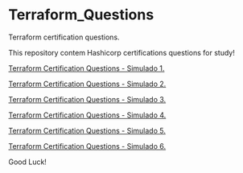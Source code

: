 # Terraform_Questions
Terraform certification questions.

This repository contem Hashicorp certifications questions for study!

[Terraform Certification Questions - Simulado 1.](https://github.com/CarlosMartins01/Terraform_Questions/blob/main/Terraform_Certification_Questions1.md)

[Terraform Certification Questions - Simulado 2.](https://github.com/CarlosMartins01/Terraform_Questions/blob/main/Terraform_Certification_Questions2.md)

[Terraform Certification Questions - Simulado 3.](https://github.com/CarlosMartins01/Terraform_Questions/blob/main/Terraform_Certification_Questions3.md)

[Terraform Certification Questions - Simulado 4.](https://github.com/CarlosMartins01/Terraform_Questions/blob/main/Terraform_Certification_Questions4.md)

[Terraform Certification Questions - Simulado 5.](https://github.com/CarlosMartins01/Terraform_Questions/blob/main/Terraform_Certification_Questions5.md)

[Terraform Certification Questions - Simulado 6.](https://github.com/CarlosMartins01/Terraform_Questions/blob/main/Terraform_Certification_Questions6.md)

Good Luck!
